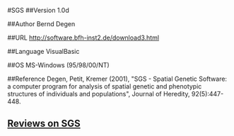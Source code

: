 #SGS
##Version
1.0d

##Author
Bernd Degen

##URL
http://software.bfh-inst2.de/download3.html

##Language
VisualBasic

##OS
MS-Windows (95/98/00/NT)

##Reference
Degen, Petit, Kremer (2001), "SGS - Spatial Genetic Software: a computer program for analysis of spatial genetic and phenotypic structures of individuals and populations", Journal of Heredity, 92(5):447-448.


## [Reviews on SGS](https://github.com/gaow/genetic-analysis-software/issues/503)
